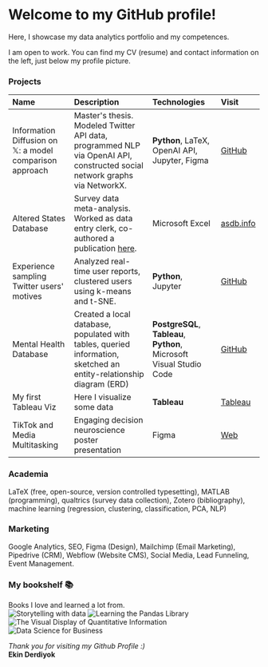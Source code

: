 # Welcome to my GitHub profile!
Here, I showcase my data analytics portfolio and my competences.

I am open to work. You can find my CV (resume) and contact information on the left, just below my profile picture.

### Projects
| Name | Description | Technologies | Visit |
| :--- | :---------- | :----------- | :---- |
| Information Diffusion on 𝕏: a model comparison approach | Master's thesis. Modeled Twitter API data, programmed NLP via OpenAI API, constructed social network graphs via NetworkX. | **Python**, LaTeX, OpenAI API, Jupyter, Figma | [GitHub](https://github.com/ekinderdiyok/information-diffusion-on-twitter) |
| Altered States Database | Survey data meta-analysis. Worked as data entry clerk, co-authored a publication [here](https://www.nature.com/articles/s41597-022-01822-4). | Microsoft Excel | [asdb.info](https://asdb.info) |
| Experience sampling Twitter users' motives | Analyzed real-time user reports, clustered users using k-means and t-SNE. | **Python**, Jupyter  | [GitHub](https://github.com/ekinderdiyok/experience-sampling-on-twitter) |
| Mental Health Database | Created a local database, populated with tables, queried information, sketched an entity-relationship diagram (ERD) | **PostgreSQL**, **Tableau**, **Python**, Microsoft Visual Studio Code | [GitHub](https://github.com/ekinderdiyok/mental-health-database) |
| My first Tableau Viz | Here I visualize some data | **Tableau** | [Tableau](https://public.tableau.com/app/profile/ekinderdiyok) |
| TikTok and Media Multitasking | Engaging decision neuroscience poster presentation | Figma | [Web](https://ekinderdiyok.github.io/tiktok-and-media-multitasking/) |

### Academia
LaTeX (free, open-source, version controlled typesetting), MATLAB (programming), qualtrics (survey data collection), Zotero (bibliography), machine learning (regression, clustering, classification, PCA, NLP)

### Marketing
Google Analytics, SEO, Figma (Design), Mailchimp (Email Marketing), Pipedrive (CRM), Webflow (Website CMS), Social Media, Lead Funneling, Event Management.

### My bookshelf 📚
Books I love and learned a lot from. <br>
![Storytelling with data](https://drive.google.com/thumbnail?id=12Awyy36mNOVRb3FgWeBJSwm4HRPemh37) 
![Learning the Pandas Library](https://drive.google.com/thumbnail?id=12npdlqdtQzBsq6JkuMEzAx_AyVtAfSls) 
![The Visual Display of Quantitative Information](https://drive.google.com/thumbnail?id=1LfDjmb6BPx_9_0obdAk-WDbvKyLCIp-Q) 
![Data Science for Business](https://drive.google.com/thumbnail?id=1mEHbUa0YJf6HMzr5V_cUnXj85LkdI1wk)

*Thank you for visiting my Github Profile :)* <br>
**Ekin Derdiyok**
